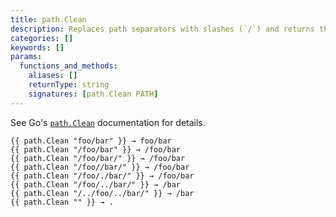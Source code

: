 ```yaml
---
title: path.Clean
description: Replaces path separators with slashes (`/`) and returns the shortest path name equivalent to the given path.
categories: []
keywords: []
params:
  functions_and_methods:
    aliases: []
    returnType: string
    signatures: [path.Clean PATH]
---
```


See Go's [`path.Clean`][] documentation for details.

[`path.Clean`]: https://pkg.go.dev/path#Clean

```go-html-template
{{ path.Clean "foo/bar" }} → foo/bar
{{ path.Clean "/foo/bar" }} → /foo/bar
{{ path.Clean "/foo/bar/" }} → /foo/bar
{{ path.Clean "/foo//bar/" }} → /foo/bar
{{ path.Clean "/foo/./bar/" }} → /foo/bar
{{ path.Clean "/foo/../bar/" }} → /bar
{{ path.Clean "/../foo/../bar/" }} → /bar
{{ path.Clean "" }} → .
```
